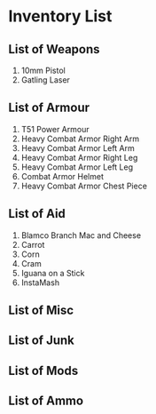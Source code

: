 # Inventory List
## List of Weapons
1.	10mm Pistol
2.	Gatling Laser
## List of Armour
1.	T51 Power Armour
2.	Heavy Combat Armor Right Arm
3.	Heavy Combat Armor Left Arm
4.	Heavy Combat Armor Right Leg
5.	Heavy Combat Armor Left Leg
6.	Combat Armor Helmet
7.	Heavy Combat Armor Chest Piece
## List of Aid
1.	Blamco Branch Mac and Cheese
2.	Carrot
3.	Corn
4.	Cram
5.	Iguana on a Stick
6.	InstaMash
## List of Misc

## List of Junk

## List of Mods

## List of Ammo

